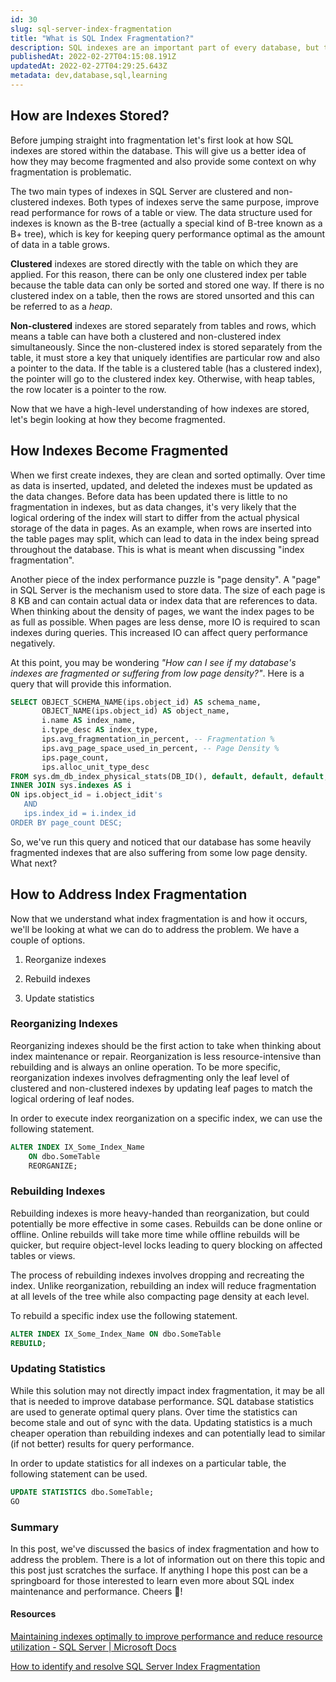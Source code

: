 ```yaml
---
id: 30
slug: sql-server-index-fragmentation
title: "What is SQL Index Fragmentation?"
description: SQL indexes are an important part of every database, but they don't come without requiring some regular maintenance. In this post, we'll be looking at SQL index fragmentation in the context of Microsoft's SQL Server and how it can affect our database performance.
publishedAt: 2022-02-27T04:15:08.191Z
updatedAt: 2022-02-27T04:29:25.643Z
metadata: dev,database,sql,learning
---
```

## How are Indexes Stored?

Before jumping straight into fragmentation let's first look at how SQL indexes are stored within the database. This will give us a better idea of how they may become fragmented and also provide some context on why fragmentation is problematic.

The two main types of indexes in SQL Server are clustered and non-clustered indexes. Both types of indexes serve the same purpose, improve read performance for rows of a table or view. The data structure used for indexes is known as the B-tree (actually a special kind of B-tree known as a B+ tree), which is key for keeping query performance optimal as the amount of data in a table grows.

**Clustered** indexes are stored directly with the table on which they are applied. For this reason, there can be only one clustered index per table because the table data can only be sorted and stored one way. If there is no clustered index on a table, then the rows are stored unsorted and this can be referred to as a *heap*.

**Non-clustered** indexes are stored separately from tables and rows, which means a table can have both a clustered and non-clustered index simultaneously. Since the non-clustered index is stored separately from the table, it must store a key that uniquely identifies are particular row and also a pointer to the data. If the table is a clustered table (has a clustered index), the pointer will go to the clustered index key. Otherwise, with heap tables, the row locater is a pointer to the row.

Now that we have a high-level understanding of how indexes are stored, let's begin looking at how they become fragmented.

## How Indexes Become Fragmented 

When we first create indexes, they are clean and sorted optimally. Over time as data is inserted, updated, and deleted the indexes must be updated as the data changes. Before data has been updated there is little to no fragmentation in indexes, but as data changes, it's very likely that the logical ordering of the index will start to differ from the actual physical storage of the data in pages. As an example, when rows are inserted into the table pages may split, which can lead to data in the index being spread throughout the database. This is what is meant when discussing "index fragmentation".

Another piece of the index performance puzzle is "page density". A "page" in SQL Server is the mechanism used to store data. The size of each page is 8 KB and can contain actual data or index data that are references to data. When thinking about the density of pages, we want the index pages to be as full as possible. When pages are less dense, more IO is required to scan indexes during queries. This increased IO can affect query performance negatively.

At this point, you may be wondering *"How can I see if my database's indexes are fragmented or suffering from low page density?"*. Here is a query that will provide this information.

```sql
SELECT OBJECT_SCHEMA_NAME(ips.object_id) AS schema_name,
       OBJECT_NAME(ips.object_id) AS object_name,
       i.name AS index_name,
       i.type_desc AS index_type,
       ips.avg_fragmentation_in_percent, -- Fragmentation %
       ips.avg_page_space_used_in_percent, -- Page Density %
       ips.page_count,
       ips.alloc_unit_type_desc
FROM sys.dm_db_index_physical_stats(DB_ID(), default, default, default, 'SAMPLED') AS ips
INNER JOIN sys.indexes AS i 
ON ips.object_id = i.object_idit's
   AND
   ips.index_id = i.index_id
ORDER BY page_count DESC;
```

So, we've run this query and noticed that our database has some heavily fragmented indexes that are also suffering from some low page density. What next?

## How to Address Index Fragmentation

Now that we understand what index fragmentation is and how it occurs, we'll be looking at what we can do to address the problem. We have a couple of options.

1. Reorganize indexes
  
2. Rebuild indexes
  
3. Update statistics
  

### Reorganizing Indexes

Reorganizing indexes should be the first action to take when thinking about index maintenance or repair. Reorganization is less resource-intensive than rebuilding and is always an online operation. To be more specific, reorganization indexes involves defragmenting only the leaf level of clustered and non-clustered indexes by updating leaf pages to match the logical ordering of leaf nodes.

In order to execute index reorganization on a specific index, we can use the following statement.

```sql
ALTER INDEX IX_Some_Index_Name
    ON dbo.SomeTable
    REORGANIZE;
```

### Rebuilding Indexes

Rebuilding indexes is more heavy-handed than reorganization, but could potentially be more effective in some cases. Rebuilds can be done online or offline. Online rebuilds will take more time while offline rebuilds will be quicker, but require object-level locks leading to query blocking on affected tables or views.

The process of rebuilding indexes involves dropping and recreating the index. Unlike reorganization, rebuilding an index will reduce fragmentation at all levels of the tree while also compacting page density at each level.

To rebuild a specific index use the following statement.

```sql
ALTER INDEX IX_Some_Index_Name ON dbo.SomeTable
REBUILD;
```

### Updating Statistics

While this solution may not directly impact index fragmentation, it may be all that is needed to improve database performance. SQL database statistics are used to generate optimal query plans. Over time the statistics can become stale and out of sync with the data. Updating statistics is a much cheaper operation than rebuilding indexes and can potentially lead to similar (if not better) results for query performance.

In order to update statistics for all indexes on a particular table, the following statement can be used.

```sql
UPDATE STATISTICS dbo.SomeTable;   
GO 
```

### Summary

In this post, we've discussed the basics of index fragmentation and how to address the problem. There is a lot of information out on there this topic and this post just scratches the surface. If anything I hope this post can be a springboard for those interested to learn even more about SQL index maintenance and performance. Cheers 🍻!

#### Resources

[Maintaining indexes optimally to improve performance and reduce resource utilization - SQL Server | Microsoft Docs](https://docs.microsoft.com/en-us/sql/relational-databases/indexes/reorganize-and-rebuild-indexes?view=sql-server-ver15)

[How to identify and resolve SQL Server Index Fragmentation](https://www.sqlshack.com/how-to-identify-and-resolve-sql-server-index-fragmentation/)